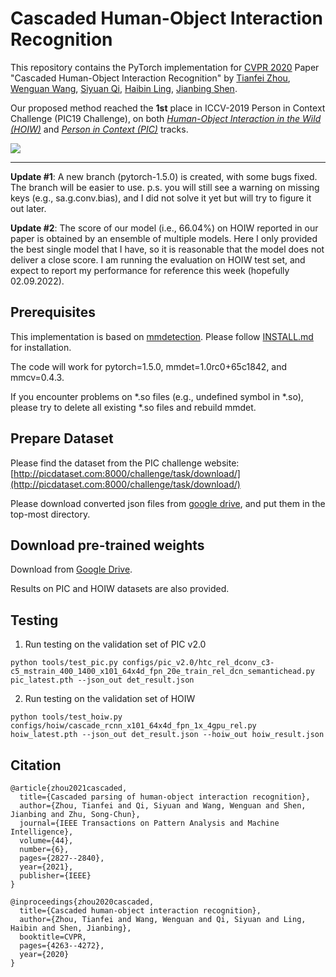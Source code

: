 # Cascaded Human-Object Interaction Recognition

This repository contains the PyTorch implementation for [CVPR 2020](http://cvpr2020.thecvf.com/) Paper "Cascaded Human-Object Interaction Recognition" by [Tianfei Zhou](https://www.tfzhou.com/), [Wenguan Wang](https://sites.google.com/view/wenguanwang/), [Siyuan Qi](http://web.cs.ucla.edu/~syqi/), [Haibin Ling](https://www3.cs.stonybrook.edu/~hling/), [Jianbing Shen](https://scholar.google.com/citations?user=_Q3NTToAAAAJ&hl=en).

Our proposed method reached the __1st__ place in ICCV-2019 Person in Context Challenge (PIC19 Challenge), on both [_Human-Object Interaction in the Wild (HOIW)_](http://picdataset.com/challenge/leaderboard/hoi2019) and [_Person in Context (PIC)_](http://picdataset.com/challenge/leaderboard/pic2019) tracks.

![](../master/framework.png)

---

**Update #1**: A new branch (pytorch-1.5.0) is created, with some bugs fixed. The branch will be easier to use. p.s. you will still see a warning on missing keys (e.g., sa.g.conv.bias), and I did not solve it yet but will try to figure it out later.

**Update #2**: The score of our model (i.e., 66.04%) on HOIW reported in our paper is obtained by an ensemble of multiple models. Here I only provided the best single model that I have, so it is reasonable that the model does not deliver a close score. I am running the evaluation on HOIW test set, and expect to report my performance for reference this week (hopefully 02.09.2022).


## Prerequisites
This implementation is based on [mmdetection](https://github.com/open-mmlab/mmdetection). Please follow [INSTALL.md](https://github.com/open-mmlab/mmdetection/blob/v1.0rc0/INSTALL.md) for installation.

The code will work for pytorch=1.5.0, mmdet=1.0rc0+65c1842, and mmcv=0.4.3. 

If you encounter problems on *.so files (e.g., undefined symbol in *.so), please try to delete all existing *.so files and rebuild mmdet. 

## Prepare Dataset

Please find the dataset from the PIC challenge website: [http://picdataset.com:8000/challenge/task/download/](http://picdataset.com:8000/challenge/task/download/)

Please download converted json files from [google drive](https://drive.google.com/file/d/1hjED1c0E3JWGn8MijpHrVmAs_gFxQew8/view?usp=sharing), and put them in the top-most directory.

## Download pre-trained weights
Download from [Google Drive](https://drive.google.com/drive/folders/1STX6aad2qxNS4wZkS1G5TuA8tyFqDcGY). 

Results on PIC and HOIW datasets are also provided.

## Testing

1. Run testing on the validation set of PIC v2.0

```python tools/test_pic.py configs/pic_v2.0/htc_rel_dconv_c3-c5_mstrain_400_1400_x101_64x4d_fpn_20e_train_rel_dcn_semantichead.py pic_latest.pth --json_out det_result.json```

2. Run testing on the validation set of HOIW

```python tools/test_hoiw.py configs/hoiw/cascade_rcnn_x101_64x4d_fpn_1x_4gpu_rel.py hoiw_latest.pth --json_out det_result.json --hoiw_out hoiw_result.json```

## Citation
```
@article{zhou2021cascaded,
  title={Cascaded parsing of human-object interaction recognition},
  author={Zhou, Tianfei and Qi, Siyuan and Wang, Wenguan and Shen, Jianbing and Zhu, Song-Chun},
  journal={IEEE Transactions on Pattern Analysis and Machine Intelligence},
  volume={44},
  number={6},
  pages={2827--2840},
  year={2021},
  publisher={IEEE}
}

@inproceedings{zhou2020cascaded,
  title={Cascaded human-object interaction recognition},
  author={Zhou, Tianfei and Wang, Wenguan and Qi, Siyuan and Ling, Haibin and Shen, Jianbing},
  booktitle=CVPR,
  pages={4263--4272},
  year={2020}
}
```

